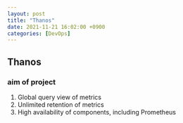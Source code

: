 ```yaml
---
layout: post
title: "Thanos"
date: 2021-11-21 16:02:00 +0900
categories: [DevOps]
---
```


## Thanos

### aim of project

1. Global query view of metrics
2. Unlimited retention of metrics
3. High availability of components, including Prometheus